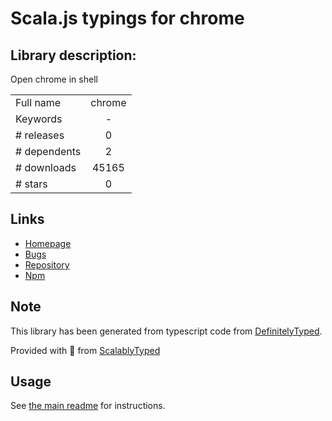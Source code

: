 
# Scala.js typings for chrome


## Library description:
Open chrome in shell

|                    |                 |
| ------------------ | :-------------: |
| Full name          | chrome |
| Keywords           | - |
| # releases         | 0 |
| # dependents       | 2 |
| # downloads        | 45165 |
| # stars            | 0 |

## Links
- [Homepage](https://github.com/afc163/chrome#readme)
- [Bugs](https://github.com/afc163/chrome/issues)
- [Repository](https://github.com/afc163/chrome)
- [Npm](https://www.npmjs.com/package/chrome)
    


## Note
This library has been generated from typescript code from [DefinitelyTyped](https://definitelytyped.org).

Provided with :purple_heart: from [ScalablyTyped](https://github.com/oyvindberg/ScalablyTyped)

## Usage
See [the main readme](../../readme.md) for instructions.



